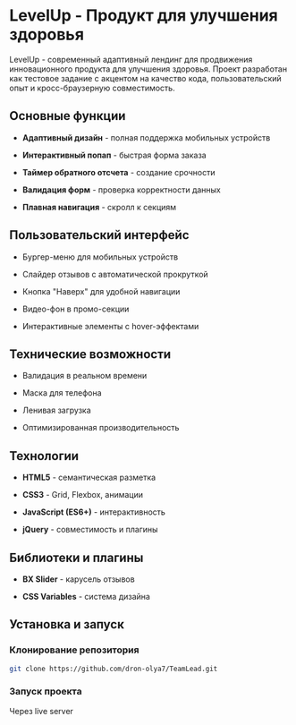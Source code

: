 # LevelUp - Продукт для улучшения здоровья

LevelUp - современный адаптивный лендинг для продвижения инновационного продукта для улучшения здоровья. 
Проект разработан как тестовое задание с акцентом на качество кода, пользовательский опыт и кросс-браузерную совместимость.

## Основные функции

- **Адаптивный дизайн** - полная поддержка мобильных устройств

- **Интерактивный попап** - быстрая форма заказа

- **Таймер обратного отсчета** - создание срочности

- **Валидация форм** - проверка корректности данных

- **Плавная навигация** - скролл к секциям

## Пользовательский интерфейс

- Бургер-меню для мобильных устройств

- Слайдер отзывов с автоматической прокруткой

- Кнопка "Наверх" для удобной навигации

- Видео-фон в промо-секции

- Интерактивные элементы с hover-эффектами

## Технические возможности

- Валидация в реальном времени

- Маска для телефона

- Ленивая загрузка

- Оптимизированная производительность

## Технологии

- **HTML5** - семантическая разметка

- **CSS3** - Grid, Flexbox, анимации

- **JavaScript (ES6+)** - интерактивность

- **jQuery** - совместимость и плагины

## Библиотеки и плагины

- **BX Slider** - карусель отзывов

- **CSS Variables** - система дизайна

## Установка и запуск

### Клонирование репозитория

```bash
git clone https://github.com/dron-olya7/TeamLead.git
```

### Запуск проекта

Через live server



